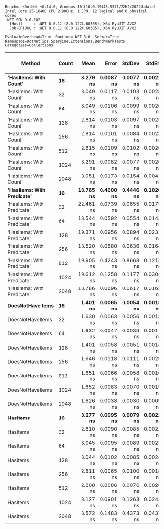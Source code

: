 ```

BenchmarkDotNet v0.14.0, Windows 10 (10.0.19045.5371/22H2/2022Update)
Intel Core i5-10400 CPU 2.90GHz, 1 CPU, 12 logical and 6 physical cores
.NET SDK 9.0.102
  [Host]     : .NET 8.0.12 (8.0.1224.60305), X64 RyuJIT AVX2
  Job-QFIUKL : .NET 8.0.12 (8.0.1224.60305), X64 RyuJIT AVX2

EvaluateOverhead=True  Runtime=.NET 8.0  Server=True  
Namespace=DotNetTips.Spargine.Extensions.BenchmarkTests  Categories=Collections  

```
| Method                     | Count | Mean      | Error     | StdDev    | StdErr    | Median    | Min       | Q1        | Q3        | Max       | Op/s          | CI99.9% Margin | Iterations | Kurtosis | MValue | Skewness | Rank | LogicalGroup | Baseline | Exceptions | Completed Work Items | Lock Contentions | Code Size | Gen0   | Allocated |
|--------------------------- |------ |----------:|----------:|----------:|----------:|----------:|----------:|----------:|----------:|----------:|--------------:|---------------:|-----------:|---------:|-------:|---------:|-----:|------------- |--------- |-----------:|---------------------:|-----------------:|----------:|-------:|----------:|
| **&#39;HasItems: With Count&#39;**     | **16**    |  **3.279 ns** | **0.0087 ns** | **0.0077 ns** | **0.0021 ns** |  **3.281 ns** |  **3.265 ns** |  **3.279 ns** |  **3.283 ns** |  **3.291 ns** | **304,956,422.9** |       **6.999 ns** |      **14.00** |    **2.212** |  **2.000** |  **-0.6035** |    **4** | *****            | **No**       |          **-** |                    **-** |                **-** |      **59 B** |      **-** |         **-** |
| &#39;HasItems: With Count&#39;     | 32    |  3.049 ns | 0.0117 ns | 0.0103 ns | 0.0028 ns |  3.049 ns |  3.029 ns |  3.046 ns |  3.054 ns |  3.067 ns | 327,976,828.6 |       6.999 ns |      14.00 |    2.249 |  2.000 |  -0.2639 |    4 | *            | No       |          - |                    - |                - |      59 B |      - |         - |
| &#39;HasItems: With Count&#39;     | 64    |  3.049 ns | 0.0106 ns | 0.0099 ns | 0.0026 ns |  3.050 ns |  3.035 ns |  3.040 ns |  3.052 ns |  3.069 ns | 328,011,989.3 |       7.499 ns |      15.00 |    2.326 |  2.000 |   0.3448 |    4 | *            | No       |          - |                    - |                - |      59 B |      - |         - |
| &#39;HasItems: With Count&#39;     | 128   |  2.814 ns | 0.0103 ns | 0.0097 ns | 0.0025 ns |  2.815 ns |  2.797 ns |  2.811 ns |  2.822 ns |  2.829 ns | 355,310,855.1 |       7.499 ns |      15.00 |    2.037 |  2.000 |  -0.4123 |    3 | *            | No       |          - |                    - |                - |      59 B |      - |         - |
| &#39;HasItems: With Count&#39;     | 256   |  2.814 ns | 0.0101 ns | 0.0084 ns | 0.0023 ns |  2.814 ns |  2.801 ns |  2.809 ns |  2.818 ns |  2.831 ns | 355,364,863.6 |       6.499 ns |      13.00 |    2.466 |  2.000 |   0.2981 |    3 | *            | No       |          - |                    - |                - |      59 B |      - |         - |
| &#39;HasItems: With Count&#39;     | 512   |  2.815 ns | 0.0109 ns | 0.0102 ns | 0.0026 ns |  2.815 ns |  2.799 ns |  2.808 ns |  2.823 ns |  2.832 ns | 355,276,507.5 |       7.499 ns |      15.00 |    1.761 |  2.000 |  -0.1678 |    3 | *            | No       |          - |                    - |                - |      59 B |      - |         - |
| &#39;HasItems: With Count&#39;     | 1024  |  3.291 ns | 0.0082 ns | 0.0077 ns | 0.0020 ns |  3.289 ns |  3.281 ns |  3.284 ns |  3.296 ns |  3.307 ns | 303,878,833.8 |       7.499 ns |      15.00 |    2.037 |  2.000 |   0.5721 |    4 | *            | No       |          - |                    - |                - |      59 B |      - |         - |
| &#39;HasItems: With Count&#39;     | 2048  |  3.051 ns | 0.0173 ns | 0.0154 ns | 0.0041 ns |  3.050 ns |  3.031 ns |  3.041 ns |  3.066 ns |  3.073 ns | 327,719,439.0 |       6.998 ns |      14.00 |    1.374 |  2.000 |   0.0777 |    4 | *            | No       |          - |                    - |                - |      59 B |      - |         - |
| **&#39;HasItems: With Predicate&#39;** | **16**    | **18.765 ns** | **0.4000 ns** | **0.4446 ns** | **0.1020 ns** | **18.957 ns** | **18.282 ns** | **18.363 ns** | **19.051 ns** | **19.909 ns** |  **53,290,438.5** |       **9.449 ns** |      **19.00** |    **2.766** |  **2.222** |   **0.6469** |    **5** | *****            | **No**       |          **-** |                    **-** |                **-** |   **1,014 B** | **0.0004** |      **40 B** |
| &#39;HasItems: With Predicate&#39; | 32    | 22.461 ns | 0.0739 ns | 0.0655 ns | 0.0175 ns | 22.469 ns | 22.363 ns | 22.406 ns | 22.498 ns | 22.590 ns |  44,522,507.9 |       6.991 ns |      14.00 |    1.886 |  2.000 |   0.2766 |    7 | *            | No       |          - |                    - |                - |     993 B | 0.0004 |      40 B |
| &#39;HasItems: With Predicate&#39; | 64    | 18.544 ns | 0.0592 ns | 0.0554 ns | 0.0143 ns | 18.544 ns | 18.432 ns | 18.518 ns | 18.586 ns | 18.617 ns |  53,924,643.8 |       7.493 ns |      15.00 |    2.002 |  2.000 |  -0.5246 |    5 | *            | No       |          - |                    - |                - |   1,014 B | 0.0004 |      40 B |
| &#39;HasItems: With Predicate&#39; | 128   | 19.371 ns | 0.0956 ns | 0.0894 ns | 0.0231 ns | 19.351 ns | 19.214 ns | 19.317 ns | 19.419 ns | 19.531 ns |  51,624,568.3 |       7.488 ns |      15.00 |    2.180 |  2.000 |   0.2505 |    6 | *            | No       |          - |                    - |                - |     993 B | 0.0004 |      40 B |
| &#39;HasItems: With Predicate&#39; | 256   | 18.520 ns | 0.0680 ns | 0.0636 ns | 0.0164 ns | 18.524 ns | 18.395 ns | 18.488 ns | 18.563 ns | 18.624 ns |  53,995,548.9 |       7.492 ns |      15.00 |    2.093 |  2.000 |  -0.3304 |    5 | *            | No       |          - |                    - |                - |   1,014 B | 0.0004 |      40 B |
| &#39;HasItems: With Predicate&#39; | 512   | 19.905 ns | 0.4243 ns | 0.8668 ns | 0.1214 ns | 19.430 ns | 19.252 ns | 19.378 ns | 20.593 ns | 21.518 ns |  50,239,608.3 |      25.439 ns |      51.00 |    2.164 |  2.703 |   1.0617 |    6 | *            | No       |          - |                    - |                - |     993 B | 0.0004 |      40 B |
| &#39;HasItems: With Predicate&#39; | 1024  | 19.612 ns | 0.1258 ns | 0.1177 ns | 0.0304 ns | 19.612 ns | 19.408 ns | 19.537 ns | 19.716 ns | 19.785 ns |  50,990,197.6 |       7.485 ns |      15.00 |    1.719 |  2.000 |  -0.0571 |    6 | *            | No       |          - |                    - |                - |     964 B | 0.0004 |      40 B |
| &#39;HasItems: With Predicate&#39; | 2048  | 18.786 ns | 0.0696 ns | 0.0617 ns | 0.0165 ns | 18.808 ns | 18.690 ns | 18.729 ns | 18.826 ns | 18.863 ns |  53,230,501.9 |       6.992 ns |      14.00 |    1.569 |  2.000 |  -0.4730 |    5 | *            | No       |          - |                    - |                - |   1,014 B | 0.0004 |      40 B |
| **DoesNotHaveItems**           | **16**    |  **1.401 ns** | **0.0065 ns** | **0.0054 ns** | **0.0015 ns** |  **1.400 ns** |  **1.393 ns** |  **1.398 ns** |  **1.405 ns** |  **1.410 ns** | **713,756,597.6** |       **6.499 ns** |      **13.00** |    **1.637** |  **2.000** |   **0.2303** |    **1** | *****            | **No**       |          **-** |                    **-** |                **-** |      **65 B** |      **-** |         **-** |
| DoesNotHaveItems           | 32    |  1.630 ns | 0.0063 ns | 0.0056 ns | 0.0015 ns |  1.628 ns |  1.624 ns |  1.626 ns |  1.635 ns |  1.643 ns | 613,342,558.6 |       6.999 ns |      14.00 |    2.302 |  2.000 |   0.7576 |    2 | *            | No       |          - |                    - |                - |      65 B |      - |         - |
| DoesNotHaveItems           | 64    |  1.632 ns | 0.0047 ns | 0.0039 ns | 0.0011 ns |  1.632 ns |  1.624 ns |  1.631 ns |  1.635 ns |  1.637 ns | 612,667,775.0 |       6.499 ns |      13.00 |    2.069 |  2.000 |  -0.4206 |    2 | *            | No       |          - |                    - |                - |      65 B |      - |         - |
| DoesNotHaveItems           | 128   |  1.401 ns | 0.0058 ns | 0.0051 ns | 0.0014 ns |  1.402 ns |  1.387 ns |  1.398 ns |  1.404 ns |  1.406 ns | 714,018,030.6 |       6.999 ns |      14.00 |    3.615 |  2.000 |  -1.1570 |    1 | *            | No       |          - |                    - |                - |      65 B |      - |         - |
| DoesNotHaveItems           | 256   |  1.646 ns | 0.0118 ns | 0.0111 ns | 0.0029 ns |  1.646 ns |  1.625 ns |  1.640 ns |  1.652 ns |  1.664 ns | 607,712,913.9 |       7.499 ns |      15.00 |    2.145 |  2.000 |  -0.1155 |    2 | *            | No       |          - |                    - |                - |      65 B |      - |         - |
| DoesNotHaveItems           | 512   |  1.651 ns | 0.0066 ns | 0.0058 ns | 0.0016 ns |  1.649 ns |  1.644 ns |  1.646 ns |  1.654 ns |  1.664 ns | 605,675,785.0 |       6.999 ns |      14.00 |    2.461 |  2.000 |   0.7077 |    2 | *            | No       |          - |                    - |                - |      65 B |      - |         - |
| DoesNotHaveItems           | 1024  |  1.652 ns | 0.0083 ns | 0.0070 ns | 0.0019 ns |  1.652 ns |  1.640 ns |  1.646 ns |  1.656 ns |  1.665 ns | 605,444,013.2 |       6.499 ns |      13.00 |    2.214 |  2.000 |   0.0581 |    2 | *            | No       |          - |                    - |                - |      65 B |      - |         - |
| DoesNotHaveItems           | 2048  |  1.626 ns | 0.0038 ns | 0.0030 ns | 0.0009 ns |  1.627 ns |  1.621 ns |  1.624 ns |  1.628 ns |  1.631 ns | 614,994,927.1 |       6.000 ns |      12.00 |    1.861 |  2.000 |  -0.2213 |    2 | *            | No       |          - |                    - |                - |      65 B |      - |         - |
| **HasItems**                   | **16**    |  **3.277 ns** | **0.0095 ns** | **0.0079 ns** | **0.0022 ns** |  **3.276 ns** |  **3.259 ns** |  **3.275 ns** |  **3.283 ns** |  **3.287 ns** | **305,159,020.2** |       **6.499 ns** |      **13.00** |    **2.741** |  **2.000** |  **-0.8183** |    **4** | *****            | **No**       |          **-** |                    **-** |                **-** |      **61 B** |      **-** |         **-** |
| HasItems                   | 32    |  2.810 ns | 0.0090 ns | 0.0085 ns | 0.0022 ns |  2.811 ns |  2.795 ns |  2.808 ns |  2.815 ns |  2.824 ns | 355,879,858.6 |       7.499 ns |      15.00 |    2.203 |  2.000 |  -0.3380 |    3 | *            | No       |          - |                    - |                - |      61 B |      - |         - |
| HasItems                   | 64    |  3.045 ns | 0.0095 ns | 0.0089 ns | 0.0023 ns |  3.045 ns |  3.034 ns |  3.038 ns |  3.050 ns |  3.067 ns | 328,383,849.9 |       7.499 ns |      15.00 |    3.064 |  2.000 |   0.6878 |    4 | *            | No       |          - |                    - |                - |      61 B |      - |         - |
| HasItems                   | 128   |  3.044 ns | 0.0102 ns | 0.0085 ns | 0.0024 ns |  3.045 ns |  3.026 ns |  3.042 ns |  3.050 ns |  3.058 ns | 328,478,569.1 |       6.499 ns |      13.00 |    2.428 |  2.000 |  -0.4688 |    4 | *            | No       |          - |                    - |                - |      61 B |      - |         - |
| HasItems                   | 256   |  2.811 ns | 0.0065 ns | 0.0100 ns | 0.0018 ns |  2.813 ns |  2.796 ns |  2.803 ns |  2.816 ns |  2.844 ns | 355,775,414.3 |      15.499 ns |      31.00 |    4.775 |  2.000 |   0.9395 |    3 | *            | No       |          - |                    - |                - |      61 B |      - |         - |
| HasItems                   | 512   |  2.808 ns | 0.0086 ns | 0.0076 ns | 0.0020 ns |  2.805 ns |  2.797 ns |  2.804 ns |  2.813 ns |  2.824 ns | 356,165,420.1 |       6.999 ns |      14.00 |    2.277 |  2.000 |   0.5961 |    3 | *            | No       |          - |                    - |                - |      61 B |      - |         - |
| HasItems                   | 1024  |  3.127 ns | 0.0901 ns | 0.1263 ns | 0.0243 ns |  3.051 ns |  3.036 ns |  3.043 ns |  3.299 ns |  3.354 ns | 319,827,304.4 |      13.488 ns |      27.00 |    1.727 |  2.842 |   0.8559 |    4 | *            | No       |          - |                    - |                - |      61 B |      - |         - |
| HasItems                   | 2048  |  3.572 ns | 0.1483 ns | 0.4373 ns | 0.0437 ns |  3.603 ns |  3.029 ns |  3.067 ns |  3.912 ns |  4.914 ns | 279,955,878.4 |      49.978 ns |     100.00 |    2.526 |  4.235 |   0.3636 |    4 | *            | No       |          - |                    - |                - |      61 B |      - |         - |

